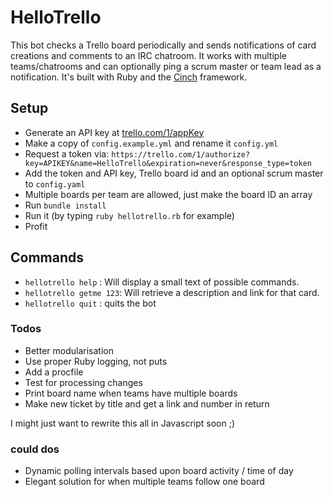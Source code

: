 # HelloTrello

This bot checks a Trello board periodically and sends notifications of card creations and comments to an IRC chatroom. It works with multiple teams/chatrooms and can optionally ping a scrum master or team lead as a notification. It's built with Ruby and the [Cinch](https://github.com/cinchrb/cinch) framework.

## Setup
-  Generate an API key at [trello.com/1/appKey](https://trello.com/1/appKey/generate)
-  Make a copy of `config.example.yml` and rename it `config.yml`
-  Request a token via: `https://trello.com/1/authorize?key=APIKEY&name=HelloTrello&expiration=never&response_type=token`
-  Add the token and API key, Trello board id and an optional scrum master to `config.yaml`
  - Multiple boards per team are allowed, just make the board ID an array
-  Run `bundle install`
-  Run it (by typing `ruby hellotrello.rb` for example)
-  Profit

## Commands
- `hellotrello help` : Will display a small text of possible commands.
- `hellotrello getme 123`: Will retrieve a description and link for that card.
- `hellotrello quit` : quits the bot

### Todos
-  Better modularisation
-  Use proper Ruby logging, not puts
-  Add a procfile
-  Test for processing changes
-  Print board name when teams have multiple boards
-  Make new ticket by title and get a link and number in return

I might just want to rewrite this all in Javascript soon ;)

### could dos
-  Dynamic polling intervals based upon board activity / time of day
-  Elegant solution for when multiple teams follow one board
